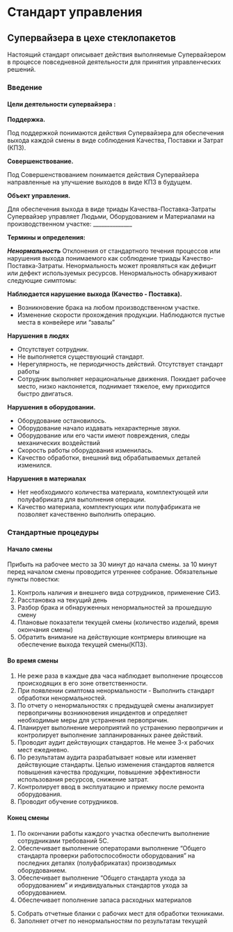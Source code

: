 # Стандарт управления
## Супервайзера в цехе стеклопакетов
Настоящий стандарт описывает действия выполняемые Супервайзером <!--Пора уже определиться с названием --> в процессе повседневной деятельности
для принятия управленческих решений.
### Введение
#### Цели деятельности супервайзера :

**Поддержка.**

Под поддержкой понимаются действия Супервайзера для обеспечения выхода каждой смены в виде соблюдения Качества, Поставки и Затрат (КПЗ). <!--Здесь нужно указать конкретную продукцию за которую он отвечает -->

__Совершенствование.__

Под Совершенствованием понимается действия Супервайзера направленные на улучшение выходов в виде КПЗ в будущем.

__Объект управления.__

Для обеспечения выхода в виде триады Качества-Поставка-Затраты Супервайзер управляет Людьми, Оборудованием и Материалами на производственном участке: ______________ <!--Конкретно место (зона ответственности за которую он отвечает) -->

__Термины и определения:__ <!--Это нужно убирать в отдельную методичку -->

***Ненормальность***
Отклонения от стандартного течения процессов или нарушения выхода понимаемого как соблюдение триады Качество-Поставка-Затраты. Ненормальность может проявляться как дефицит или дефект используемых ресурсов. Ненормальность обнаруживают следующие симптомы:

__Наблюдается нарушение выхода (Качество - Поставка).__

- Возникновение брака на любом производственном участке.
- Изменение скорости прохождения продукции. Наблюдаются пустые места в конвейере или “завалы”

__Нарушения в людях__

- Отсутствует сотрудник.
- Не выполняется существующий стандарт.
- Нерегулярность, не периодичность действий. Отсутствует стандарт работы
- Сотрудник выполняет нерациональные движения. Покидает рабочее место, низко наклоняется, поднимает тяжелое, ему приходится быстро двигаться.

__Нарушения в оборудовании.__

- Оборудование остановилось.
- Оборудование начало издавать нехарактерные звуки.
- Оборудование или его части имеют повреждения, следы механических воздействий
- Скорость работы оборудования изменилась.
- Качество обработки, внешний вид обрабатываемых деталей изменился.

__Нарушения в материалах__

- Нет необходимого количества материала, комплектующей или полуфабриката для выполнения операции.
- Качество материала, комплектующих или полуфабриката не позволяет качественно выполнить операцию.
### Стандартные процедуры
#### Начало смены
Прибыть на рабочее место за 30 минут до начала смены.
за 10 минут перед началом смены проводится утреннее собрание. Обязательные пункты повестки:
1. Контроль наличия и  внешнего вида сотрудников, применение СИЗ.
2. Расстановка на текущий день
3. Разбор брака и обнаруженных ненормальностей за прошедшую смену
4. Плановые показатели текущей смены (количество изделий, время окончания смены)
5. Обратить внимание на действующие контрмеры влияющие на обеспечение выхода текущей смены(КПЗ).

#### Во время смены
1. Не реже раза в каждые два часа наблюдает выполнение процессов происходящих в его зоне ответственности.
2. При появлении симптома ненормальности  <!--Как своевременно о них узнавать? -->- Выполнить стандарт обработки ненормальностей.
3. По отчету о ненормальностях с предыдущей смены анализирует первопричины возникновения инцидентов и определяет необходимые меры для устранения первопричин.
4. Планирует выполнение мероприятий по устранению первопричин и контролирует выполнение запланированных ранее действий.
5. Проводит аудит <!--Нужен бланк аудита --> действующих стандартов. Не менее 3-х рабочих мест ежедневно.
6. По результатам аудита разрабатывает новые или изменяет действующие стандарты. Целью изменения стандартов является повышения качества продукции, повышение эффективности использования ресурсов, снижение затрат.
7. Контролирует ввод в эксплуатацию и приемку после ремонта оборудования.
8. Проводит обучение сотрудников.

#### Конец смены
1. По окончании работы каждого участка обеспечить выполнение сотрудниками требований 5С.
2. Обеспечивает выполнение операторами выполнение “Общего стандарта проверки работоспособности оборудования” на последних деталях (полуфабрикатах) производимых оборудованием.
3. Обеспечивает выполнение “Общего стандарта ухода за оборудованием” и индивидуальных стандартов ухода за оборудованием.
4. Обеспечивает пополнение запаса расходных материалов
<!-- Откуда должны появиться расходные материалы на следующую смену на рабочем месте чтобы он убедился в их наличии? -->
5. Собрать отчетные бланки с рабочих мест для обработки техниками.
6. Заполняет отчет по ненормальностям по результатам текущей
<!--  и куда его деть? -->
